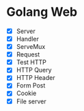 # Golang Web

- [x] Server
- [x] Handler
- [x] ServeMux
- [x] Request
- [x] Test HTTP
- [x] HTTP Query
- [x] HTTP Header
- [x] Form Post
- [x] Cookie
- [x] File server